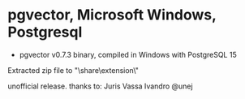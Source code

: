 # pgvector, Microsoft Windows, Postgresql
- pgvector v0.7.3 binary, compiled in Windows with PostgreSQL 15
<p></p>
Extracted zip file to "<pg_installed folder>\share\extension\"
<br><p></p>
unofficial release.
thanks to: Juris Vassa Ivandro @unej
